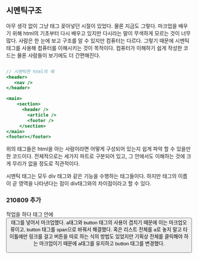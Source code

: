## 시멘틱구조

아무 생각 없이 그냥 태그 꽂아넣던 시절이 있었다. 물론 지금도 그렇다. 마크업을 배우기 위해 html의 기초부터 다시 배우고 있지만 다시라는 말이 무색하게 모르는 것이 너무 많다. 사람은 한 눈에 보고 구조를 알 수 있지만 컴퓨터는 다르다. 그렇기 때문에 시멘틱 태그를 사용해 컴퓨터를 이해시키는 것이 목적이다. 컴퓨터가 이해하기 쉽게 작성한 코드는 물론 사람들이 보기에도 더 간편해진다.

```jsx

// 시멘틱한 html의 예
<header>
   <nav />
</header>

<main>
	<section>
	  <header />
		<article />
		<footer />
	 </section>
</main>
<footer></footer>
```

위의 태그들은 html을 아는 사람이라면 어떻게 구성되어 있는지 쉽게 파악 할 수 있을만한 코드이다. 전체적으로는 세가지 파트로 구분되어 있고, 그 안에서도 이해하는 것에 크게 무리가 없을 정도로 직관적이다.

시멘틱 태그는 모두 div 태그와 같은 기능을 수행하는 태그들이다. 하지만 태그의 이름이 곧 영역을 나타낸다는 점이 div태그와의 차이점이라고 할 수 있다.

### 210809 추가

작업을 하다 <a>태그 안에 <button> 태그를 넣어서 마크업했다. a태그와 button 태그의 사용이 겹치기 때문에 이는 마크업오류이고, button 태그를 span으로 바꿔서 해결했다. 혹은 리스트 전체를 a로 놓지 말고 타이틀에만 링크를 걸고 버튼을 따로 하는 식의 방법도 있었지만 기획상 전체를 클릭해야 하는 마크업이기 때문에 a태그를 유지하고 button 태그를 변경했다.
